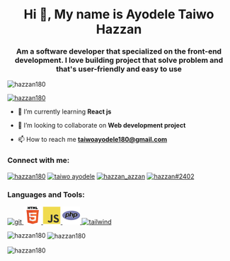 <h1 align="center">Hi 👋, My name is Ayodele Taiwo Hazzan</h1>
<h3 align="center">Am a software developer that specialized on the front-end development. I love building project that solve problem and that's user-friendly and easy to use</h3>

<p align="left"> <img src="https://komarev.com/ghpvc/?username=hazzan180&label=Profile%20views&color=0e75b6&style=flat" alt="hazzan180" /> </p>

<p align="left"> <a href="https://twitter.com/hazzan180" target="blank"><img src="https://img.shields.io/twitter/follow/hazzan180?logo=twitter&style=for-the-badge" alt="hazzan180" /></a> </p>

- 🌱 I’m currently learning **React js**

- 👯 I’m looking to collaborate on **Web development project**

- 📫 How to reach me **taiwoayodele180@gmail.com**

<h3 align="left">Connect with me:</h3>
<p align="left">
<a href="https://twitter.com/hazzan180" target="blank"><img align="center" src="https://raw.githubusercontent.com/rahuldkjain/github-profile-readme-generator/master/src/images/icons/Social/twitter.svg" alt="hazzan180" height="30" width="40" /></a>
<a href="https://linkedin.com/in/taiwo ayodele" target="blank"><img align="center" src="https://raw.githubusercontent.com/rahuldkjain/github-profile-readme-generator/master/src/images/icons/Social/linked-in-alt.svg" alt="taiwo ayodele" height="30" width="40" /></a>
<a href="https://instagram.com/hazzan_azzan" target="blank"><img align="center" src="https://raw.githubusercontent.com/rahuldkjain/github-profile-readme-generator/master/src/images/icons/Social/instagram.svg" alt="hazzan_azzan" height="30" width="40" /></a>
<a href="https://discord.gg/hazzan#2402" target="blank"><img align="center" src="https://raw.githubusercontent.com/rahuldkjain/github-profile-readme-generator/master/src/images/icons/Social/discord.svg" alt="hazzan#2402" height="30" width="40" /></a>
</p>

<h3 align="left">Languages and Tools:</h3>
<p align="left"> <a href="https://git-scm.com/" target="_blank" rel="noreferrer"> <img src="https://www.vectorlogo.zone/logos/git-scm/git-scm-icon.svg" alt="git" width="40" height="40"/> </a> <a href="https://www.w3.org/html/" target="_blank" rel="noreferrer"> <img src="https://raw.githubusercontent.com/devicons/devicon/master/icons/html5/html5-original-wordmark.svg" alt="html5" width="40" height="40"/> </a> <a href="https://developer.mozilla.org/en-US/docs/Web/JavaScript" target="_blank" rel="noreferrer"> <img src="https://raw.githubusercontent.com/devicons/devicon/master/icons/javascript/javascript-original.svg" alt="javascript" width="40" height="40"/> </a> <a href="https://www.php.net" target="_blank" rel="noreferrer"> <img src="https://raw.githubusercontent.com/devicons/devicon/master/icons/php/php-original.svg" alt="php" width="40" height="40"/> </a> <a href="https://tailwindcss.com/" target="_blank" rel="noreferrer"> <img src="https://www.vectorlogo.zone/logos/tailwindcss/tailwindcss-icon.svg" alt="tailwind" width="40" height="40"/> </a> </p>

<p><img align="left" src="https://github-readme-stats.vercel.app/api/top-langs?username=hazzan180&show_icons=true&locale=en&layout=compact" alt="hazzan180" /></p>

<p>&nbsp;<img align="center" src="https://github-readme-stats.vercel.app/api?username=hazzan180&show_icons=true&locale=en" alt="hazzan180" /></p>

<p><img align="center" src="https://github-readme-streak-stats.herokuapp.com/?user=hazzan180&" alt="hazzan180" /></p>
